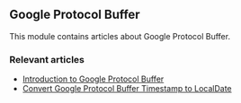 ## Google Protocol Buffer

This module contains articles about Google Protocol Buffer.

### Relevant articles

- [Introduction to Google Protocol Buffer](https://www.baeldung.com/google-protocol-buffer)
- [Convert Google Protocol Buffer Timestamp to LocalDate](https://www.baeldung.com/java-convert-google-protocol-buffer-timestamp-localdate)
